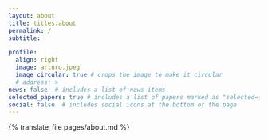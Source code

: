 ```yaml
---
layout: about
title: titles.about
permalink: /
subtitle: 

profile:
  align: right
  image: arturo.jpeg
  image_circular: true # crops the image to make it circular
  # address: >
news: false  # includes a list of news items
selected_papers: true # includes a list of papers marked as "selected={true}"
social: false  # includes social icons at the bottom of the page
---
```


{% translate_file pages/about.md %}